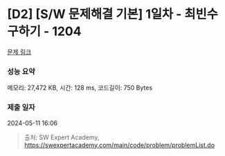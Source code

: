 # [D2] [S/W 문제해결 기본] 1일차 - 최빈수 구하기 - 1204 

[문제 링크](https://swexpertacademy.com/main/code/problem/problemDetail.do?contestProbId=AV13zo1KAAACFAYh) 

### 성능 요약

메모리: 27,472 KB, 시간: 128 ms, 코드길이: 750 Bytes

### 제출 일자

2024-05-11 16:06



> 출처: SW Expert Academy, https://swexpertacademy.com/main/code/problem/problemList.do